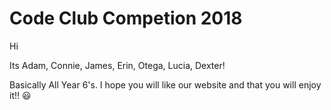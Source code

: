 # Code Club Competion 2018

Hi 

Its Adam, Connie, James, Erin, Otega, Lucia, Dexter!

Basically All Year 6's.
I hope you will like our website and that you will enjoy it!! 😃 
